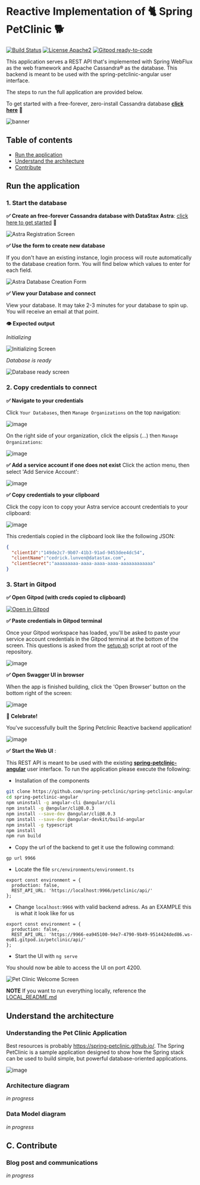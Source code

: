 # Reactive Implementation of 🐈 Spring PetClinic 🐕

[![Build Status](https://travis-ci.org/ff4j/ff4j.svg?branch=master)](https://travis-ci.org/clun/spring-petclinic-reactive)
[![License Apache2](https://img.shields.io/hexpm/l/plug.svg)](http://www.apache.org/licenses/LICENSE-2.0)
[![Gitpod ready-to-code](https://img.shields.io/badge/Gitpod-ready--to--code-blue?logo=gitpod)](https://gitpod.io/#https://github.com/clun/spring-petclinic-reactive)

This application serves a REST API that's implemented with Spring WebFlux as the web framework and Apache Cassandra&reg; as the database. This backend is meant to be used with the spring-petclinic-angular user interface.

The steps to run the full application are provided below.

To get started with a free-forever, zero-install Cassandra database **[click here](https://astra.datastax.com/register?utm_source=github&utm_medium=referral&utm_campaign=spring-petclinic-reactive)** 🚀

![banner](https://raw.githubusercontent.com/clun/spring-petclinic-reactive/master/doc/img/banner.png)

## Table of contents

- [Run the application](#run-the-application)
- [Understand the architecture](#understand-the-architecture)
- [Contribute](#contribute)

## Run the application

### 1. Start the database

**✅ Create an free-forever Cassandra database with DataStax Astra**: [click here to get started](https://astra.datastax.com/register?utm_source=github&utm_medium=referral&utm_campaign=spring-petclinic-reactive) 🚀


![Astra Registration Screen](doc/img/db-auth.png?raw=true)


**✅ Use the form to create new database**

If you don't have an existing instance,  login process will route automatically to the database creation form. You will find below which values to enter for each field.

![Astra Database Creation Form](doc/img/db-creation.png?raw=true)


**✅ View your Database and connect**

View your database. It may take 2-3 minutes for your database to spin up. You will receive an email at that point.

**👁️ Expected output**

*Initializing*

![Initializing Screen](doc/img/db-initializing.png?raw=true)

*Database is ready*

![Database ready screen](doc/img/db-ready.png?raw=true)

### 2. Copy credentials to connect

**✅ Navigate to your credentials**

Click `Your Databases`, then `Manage Organizations` on the top navigation:

![image](https://user-images.githubusercontent.com/3254549/90944069-9f63a880-e3d1-11ea-834a-968ffe69e37b.png)

On the right side of your organization, click the elipsis (...) then `Manage Organizations`:

![image](https://user-images.githubusercontent.com/3254549/90944096-c02bfe00-e3d1-11ea-9513-b3362cdfd77a.png)


**✅ Add a service account if one does not exist**
Click the action menu, then select 'Add Service Account':

![image](https://user-images.githubusercontent.com/3254549/90944155-05503000-e3d2-11ea-9d2a-8c376b027358.png)

**✅ Copy credentials to your clipboard**

Click the copy icon to copy your Astra service account credentials to your clipboard:

![image](https://user-images.githubusercontent.com/3254549/90944221-3c264600-e3d2-11ea-9d04-46915f1c3731.png)

This credentials copied in the clipboard look like the following JSON:
```json
{ 
  "clientId":"149de2c7-9b07-41b3-91ad-9453dee4dc54",
  "clientName":"cedrick.lunven@datastax.com",
  "clientSecret":"aaaaaaaaa-aaaa-aaaa-aaaa-aaaaaaaaaaaa"
}
```

### 3. Start in Gitpod

**✅ Open Gitpod (with creds copied to clipboard)**

[![Open in Gitpod](https://gitpod.io/button/open-in-gitpod.svg)](https://gitpod.io/#https://github.com/clun/spring-petclinic-reactive)

**✅ Paste credentials in Gitpod terminal**

Once your Gitpod workspace has loaded, you'll be asked to paste your service account credentials in the Gitpod terminal at the bottom of the screen. This questions is asked from the [setup.sh](setup.sh) script at root of the repository.

![image](doc/img/script-copy-creds.png?raw=true)

**✅ Open Swagger UI in browser**

When the app is finished building, click the 'Open Browser' button on the bottom right of the screen:

![image](doc/img/exec-start.png?raw=true)

**🎉 Celebrate!**

You've successfully built the Spring Petclinic Reactive backend application!

![image](doc/img/exec-api-page.png?raw=true)


**✅ Start the Web UI** :

This REST API is meant to be used with the existing **[spring-petclinic-angular](https://github.com/spring-petclinic/spring-petclinic-angular)** user interface. To run the application please execute the following:

- Installation of the components
```bash
git clone https://github.com/spring-petclinic/spring-petclinic-angular.git
cd spring-petclinic-angular
npm uninstall -g angular-cli @angular/cli
npm install -g @angular/cli@8.0.3
npm install --save-dev @angular/cli@8.0.3
npm install --save-dev @angular-devkit/build-angular
npm install -g typescript
npm install
npm run build
```

- Copy the url of the backend to get it use the following command:

```
gp url 9966
```

- Locate the file `src/environments/environment.ts` 

```
export const environment = {
  production: false,
  REST_API_URL: 'https://localhost:9966/petclinic/api/'
};
```

- Change `localhost:9966` with valid backend adress. As an EXAMPLE this is what it look like for us

```
export const environment = {
  production: false,
  REST_API_URL: 'https://9966-ea945100-94e7-4790-9b49-9514424ded86.ws-eu01.gitpod.io/petclinic/api/'
};
```

- Start the UI with `ng serve`

You should now be able to access the UI on port 4200.

![Pet Clinic Welcome Screen](https://raw.githubusercontent.com/clun/spring-petclinic-reactive/master/doc/img/ui-top.png)


**NOTE** If you want to run everything locally, reference the [LOCAL_README.md](doc/LOCAL_README.md)

## Understand the architecture

### Understanding the Pet Clinic Application

Best resources is probably https://spring-petclinic.github.io/.  The Spring PetClinic is a sample application designed to show how the Spring stack can be used to build simple, but powerful database-oriented applications.

![image](doc/img/pet-clinic.png?raw=true)

### Architecture diagram

*in progress*

### Data Model diagram

*in progress*

## C. Contribute

### Blog post and communications

*in progress*



